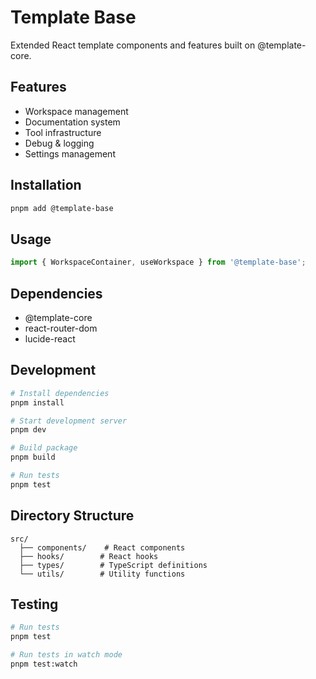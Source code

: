 # Template Base

Extended React template components and features built on @template-core.

## Features

- Workspace management
- Documentation system
- Tool infrastructure
- Debug & logging
- Settings management

## Installation

```bash
pnpm add @template-base
```

## Usage

```typescript
import { WorkspaceContainer, useWorkspace } from '@template-base';
```

## Dependencies

- @template-core
- react-router-dom
- lucide-react

## Development

```bash
# Install dependencies
pnpm install

# Start development server
pnpm dev

# Build package
pnpm build

# Run tests
pnpm test
```

## Directory Structure

```
src/
  ├── components/    # React components
  ├── hooks/        # React hooks
  ├── types/        # TypeScript definitions
  └── utils/        # Utility functions
```

## Testing

```bash
# Run tests
pnpm test

# Run tests in watch mode
pnpm test:watch
```